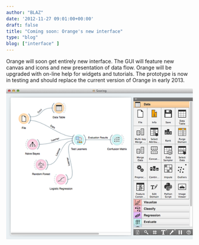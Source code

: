 ```yaml
---
author: "BLAZ"
date: '2012-11-27 09:01:00+00:00'
draft: false
title: "Coming soon: Orange's new interface"
type: "blog"
blog: ["interface" ]
---
```


Orange will soon get entirely new interface. The GUI will feature new canvas and icons and new presentation of data flow. Orange will be upgraded with on-line help for widgets and tutorials. The prototype is now in testing and should replace the current version of Orange in early 2013.

![](2012-orange-new-look.png__600x486_q95_crop_upscale.png)

